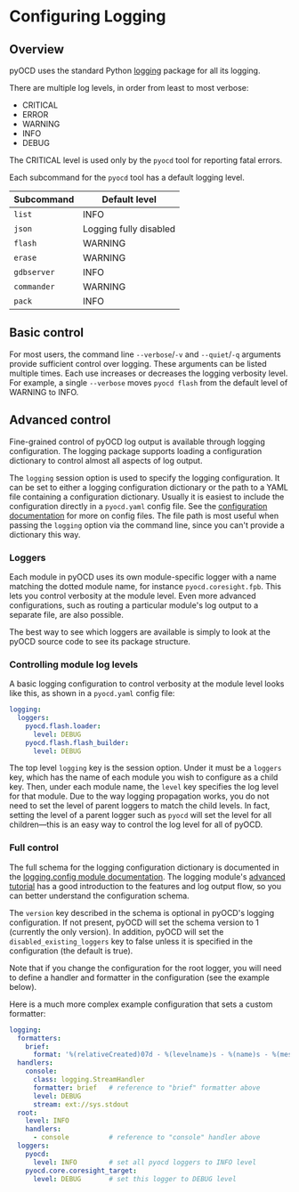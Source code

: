 Configuring Logging
===================

## Overview

pyOCD uses the standard Python [logging](https://docs.python.org/2.7/library/logging.html) package
for all its logging.

There are multiple log levels, in order from least to most verbose:
- CRITICAL
- ERROR
- WARNING
- INFO
- DEBUG

The CRITICAL level is used only by the `pyocd` tool for reporting fatal errors.

Each subcommand for the `pyocd` tool has a default logging level.

Subcommand     | Default level
---------------|--------------
`list`         | INFO
`json`         | Logging fully disabled
`flash`        | WARNING
`erase`        | WARNING
`gdbserver`    | INFO
`commander`    | WARNING
`pack`         | INFO


## Basic control

For most users, the command line `--verbose`/`-v` and `--quiet`/`-q` arguments provide sufficient control
over logging. These arguments can be listed multiple times. Each use increases or decreases the
logging verbosity level. For example, a single `--verbose` moves `pyocd flash` from the default
level of WARNING to INFO.


## Advanced control

Fine-grained control of pyOCD log output is available through logging configuration. The logging
package supports loading a configuration dictionary to control almost all aspects of log output.

The `logging` session option is used to specify the logging configuration. It can be set to either a
logging configuration dictionary or the path to a YAML file containing a configuration dictionary.
Usually it is easiest to include the configuration directly in a `pyocd.yaml` config file. See the
[configuration documentation](configuration.md) for more on config files. The file path is most
useful when passing the `logging` option via the command line, since you can't provide a dictionary
this way.


### Loggers

Each module in pyOCD uses its own module-specific logger with a name matching the dotted module
name, for instance `pyocd.coresight.fpb`. This lets you control verbosity at the module level. Even
more advanced configurations, such as routing a particular module's log output to a separate file,
are also possible.

The best way to see which loggers are available is simply to look at the pyOCD source code to see
its package structure.


### Controlling module log levels

A basic logging configuration to control verbosity at the module level looks like this, as shown
in a `pyocd.yaml` config file:

```yaml
logging:
  loggers:
    pyocd.flash.loader:
      level: DEBUG
    pyocd.flash.flash_builder:
      level: DEBUG
```

The top level `logging` key is the session option. Under it must be a `loggers` key, which has the
name of each module you wish to configure as a child key. Then, under each module name, the `level`
key specifies the log level for that module. Due to the way logging propagation works, you do not
need to set the level of parent loggers to match the child levels. In fact, setting the level of a
parent logger
such as `pyocd` will set the level for all children—this is an easy way to control the log level
for all of pyOCD.


### Full control

The full schema for the logging configuration dictionary is documented in the
[logging.config module documentation](https://docs.python.org/2.7/library/logging.config.html#logging-config-dictschema).
The logging module's
[advanced tutorial](https://docs.python.org/2.7/howto/logging.html#logging-advanced-tutorial)
has a good introduction to the features and log output flow, so you can better understand the
configuration schema.

The `version` key described in the schema is optional in pyOCD's logging configuration. If not
present, pyOCD will set the schema version to 1 (currently the only version). In addition, pyOCD
will set the `disabled_existing_loggers` key to false unless it is specified in the configuration
(the default is true).

Note that if you change the configuration for the root logger, you will need to define a handler
and formatter in the configuration (see the example below).

Here is a much more complex example configuration that sets a custom formatter:

```yaml
logging:
  formatters:
    brief:
      format: '%(relativeCreated)07d - %(levelname)s - %(name)s - %(message)s'
  handlers:
    console:
      class: logging.StreamHandler
      formatter: brief   # reference to "brief" formatter above
      level: DEBUG
      stream: ext://sys.stdout
  root:
    level: INFO
    handlers:
      - console          # reference to "console" handler above
  loggers:
    pyocd:
      level: INFO        # set all pyocd loggers to INFO level
    pyocd.core.coresight_target:
      level: DEBUG       # set this logger to DEBUG level
```

